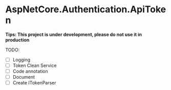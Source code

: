 # AspNetCore.Authentication.ApiToken

**Tips: This project is under development, please do not use it in production**

TODO:

- [ ] Logging
- [ ] Token Clean Service
- [ ] Code annotation
- [ ] Document
- [ ] Create ITokenParser